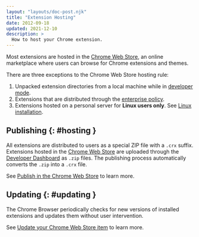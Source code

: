 ```yaml
---
layout: "layouts/doc-post.njk"
title: "Extension Hosting"
date: 2012-09-18
updated: 2021-12-10
description: >
  How to host your Chrome extension.
---
```


Most extensions are hosted in the [Chrome Web Store][what-is-cws], an online marketplace where users
can browse for Chrome extensions and themes.

There are three exceptions to the Chrome Web Store hosting rule:

1.  Unpacked extension directories from a local machine while in [developer mode][load-unpacked].
1.  Extensions that are distributed through the [enterprise policy][enterprise-policy].
1.  Extensions hosted on a personal server for **Linux users only**. See [Linux
    installation][linux-install].

## Publishing {: #hosting }

All extensions are distributed to users as a special ZIP file with a `.crx` suffix. Extensions
hosted in the [Chrome Web Store][cws-docs] are uploaded through the [Developer
Dashboard][developer-console] as `.zip` files. The publishing process automatically converts the
`.zip` into a `.crx` file. 

See [Publish in the Chrome Web Store][publish] to learn more. 

## Updating {: #updating }

The Chrome Browser periodically checks for new versions of installed extensions and updates them
without user intervention.

See [Update your Chrome Web Store item][update] to learn more.

[cws]: https://chrome.google.com/webstore/
[cws-docs]: /docs/webstore
[developer-console]: https://chrome.google.com/webstore/developer/dashboard
[publish]: /docs/webstore/publish
[enterprise-policy]: /docs/webstore/cws-enterprise
[load-unpacked]: /docs/extensions/mv3/getstarted#unpacked
[linux-install]: /docs/extensions/mv3/linux_hosting
[update]: /docs/webstore/update
[version]: /docs/extensions/mv2/manifest/version/
[what-is-cws]: /docs/webstore/about_webstore
